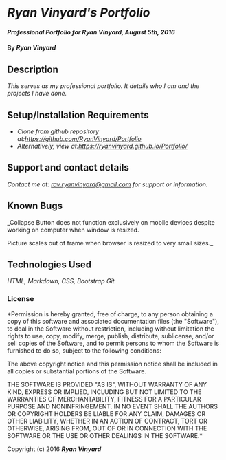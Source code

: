 # _Ryan Vinyard's Portfolio_

#### _Professional Portfolio for Ryan Vinyard, August 5th, 2016_

#### By _**Ryan Vinyard**_

## Description

_This serves as my professional portfolio. It details who I am and the projects I have done._

## Setup/Installation Requirements

* _Clone from github repository at:https://github.com/RyanVinyard/Portfolio_
* _Alternatively, view at:https://ryanvinyard.github.io/Portfolio/_


## Support and contact details

_Contact me at: rav.ryanvinyard@gmail.com for support or information._

## Known Bugs

_Collapse Button does not function exclusively on mobile devices despite working on computer when window is resized.

Picture scales out of frame when browser is resized to very small sizes._

## Technologies Used

_HTML, Markdown, CSS, Bootstrap Git._

### License

*Permission is hereby granted, free of charge, to any person obtaining a copy of this software and associated documentation files (the "Software"), to deal in the Software without restriction, including without limitation the rights to use, copy, modify, merge, publish, distribute, sublicense, and/or sell copies of the Software, and to permit persons to whom the Software is furnished to do so, subject to the following conditions:

The above copyright notice and this permission notice shall be included in all copies or substantial portions of the Software.

THE SOFTWARE IS PROVIDED "AS IS", WITHOUT WARRANTY OF ANY KIND, EXPRESS OR IMPLIED, INCLUDING BUT NOT LIMITED TO THE WARRANTIES OF MERCHANTABILITY, FITNESS FOR A PARTICULAR PURPOSE AND NONINFRINGEMENT. IN NO EVENT SHALL THE AUTHORS OR COPYRIGHT HOLDERS BE LIABLE FOR ANY CLAIM, DAMAGES OR OTHER LIABILITY, WHETHER IN AN ACTION OF CONTRACT, TORT OR OTHERWISE, ARISING FROM, OUT OF OR IN CONNECTION WITH THE SOFTWARE OR THE USE OR OTHER DEALINGS IN THE SOFTWARE.*

Copyright (c) 2016 **_Ryan Vinyard_**
